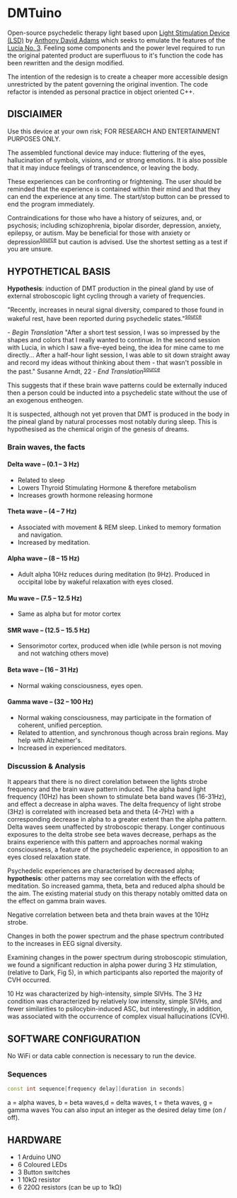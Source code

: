 # DMTuino

Open-source psychedelic therapy light based upon [Light Stimulation Device (LSD)](AnthonyDavidAdams.com/lsd) by [Anthony David Adams](https://AnthonyDavidAdams.com) which seeks to emulate the features of the [Lucia No. 3](http://www.lucialightexperience.com/). Feeling some components and the power level required to run the original patented product are superfluous to it's function the code has been rewritten and the design modified.

The intention of the redesign is to create a cheaper more accessible design unrestricted by the patent governing the original invention. The code refactor is intended as personal practice in object oriented C++.

## DISClAIMER

Use this device at your own risk; FOR RESEARCH AND ENTERTAINMENT PURPOSES ONLY.

The assembled functional device may induce: fluttering of the eyes, hallucination of symbols, visions, and or strong emotions.
It is also possible that it may induce feelings of transcendence, or leaving the body.

These experiences can be confronting or frightening.
The user should be reminded that the experience is contained within their mind and that they can end the experience at any time.
The start/stop button can be pressed to end the program immediately.

Contraindications for those who have a history of seizures, and, or psychosis; including schizophrenia, bipolar disorder,
depression, anxiety, epilepsy, or autism. May be beneficial for those with anxiety or depression<sup>[source](https://www.frontiersin.org/articles/10.3389/fphar.2017.00974/full)</sup> but caution is advised.
Use the shortest setting as a test if you are unsure.

## HYPOTHETICAL BASIS

**Hypothesis**: induction of DMT production in the pineal gland by use of external stroboscopic light cycling through a variety of frequencies.

"Recently, increases in neural signal diversity, compared to those found in wakeful
rest, have been reported during psychedelic states."<sup>[source](https://www.biorxiv.org/content/biorxiv/early/2019/01/04/511766.full.pdf)</sup>

\- _Begin Translation_ "After a short test session, I was so impressed by the shapes and colors that
I really wanted to continue. In the second session with Lucia, in which I saw a five-eyed being, the idea for mine came to me directly...
After a half-hour light session, I was able to sit down straight away
and record my ideas without thinking about them - that wasn't possible in the past."
Susanne Arndt, 22 - _End Translation_<sup>[source](https://www.light-attendance.eu/assets/Bericht%20LichtreiseHochschule%20MU%20Buchner%2020150902%20de.pdf)</sup>

This suggests that if these brain wave patterns could be externally induced then a person could be inducted into a psychedelic state without the use of an exogenous entheogen.

It is suspected, although not yet proven that DMT is produced in the body in the pineal gland by natural processes most notably during sleep. This is hypothesised as the chemical origin of the genesis of dreams.

### Brain waves, the facts

#### Delta wave – (0.1 – 3 Hz)

- Related to sleep
- Lowers Thyroid Stimulating Hormone & therefore metabolism
- Increases growth hormone releasing hormone

#### Theta wave – (4 – 7 Hz)

- Associated with movement & REM sleep. Linked to memory formation and navigation.
- Increased by meditation.

#### Alpha wave – (8 – 15 Hz)

- Adult alpha 10Hz reduces during meditation (to 9Hz). Produced in occipital lobe by wakeful relaxation with eyes closed.

#### Mu wave – (7.5 – 12.5 Hz)

- Same as alpha but for motor cortex

#### SMR wave – (12.5 – 15.5 Hz)

- Sensorimotor cortex, produced when idle (while person is not moving and not watching others move)

#### Beta wave – (16 – 31 Hz)

- Normal waking consciousness, eyes open.

#### Gamma wave – (32 – 100 Hz)

- Normal waking consciousness, may participate in the formation of coherent, unified perception.
- Related to attention, and synchronous though across brain regions. May help with Alzheimer's.
- Increased in experienced meditators.

### Discussion & Analysis

It appears that there is no direct corelation between the lights strobe frequency and the brain wave pattern induced. The alpha band light frequency (10Hz) has been shown to stimulate beta band waves (16-31Hz), and effect a decrease in alpha waves. The delta frequency of light strobe (3Hz) is correlated with increased beta and theta (4-7Hz) with a corresponding decrease in alpha to a greater extent than the alpha pattern. Delta waves seem unaffected by stroboscopic therapy. Longer continuous exposures to the delta strobe see beta waves decrease, perhaps as the brains experience with this pattern and approaches normal waking consciousness, a feature of the psychedelic experience, in opposition to an eyes closed relaxation state.

Psychedelic experiences are characterised by decreased alpha; **hypothesis**: other patterns may see correlation with the effects of meditation. So increased gamma, theta, beta and reduced alpha should be the aim. The existing material study on this therapy notably omitted data on the effect on gamma brain waves.

Negative correlation between beta and theta brain waves at the 10Hz strobe.

Changes in both the power spectrum and the phase spectrum contributed to the increases in EEG signal diversity.

Examining changes in the power spectrum during stroboscopic stimulation, we found a significant reduction in alpha power during 3 Hz stimulation, (relative to Dark, Fig 5), in which participants also reported the majority of CVH occurred.

10 Hz was characterized by high-intensity, simple SIVHs.
The 3 Hz condition was characterized by relatively low intensity, simple SIVHs, and fewer similarities to psilocybin-induced ASC, but interestingly, in addition, was associated with the occurrence of complex visual hallucinations (CVH).

## SOFTWARE CONFIGURATION

No WiFi or data cable connection is necessary to run the device.

### Sequences

```C++
const int sequence[frequency delay][duration in seconds]
```

a = alpha waves, b = beta waves,d = delta waves, t = theta waves, g = gamma waves
You can also input an integer as the desired delay time (on / off).

## HARDWARE

- 1 Arduino UNO
- 6 Coloured LEDs
- 3 Button switches
- 1 10kΩ resistor
- 6 220Ω resistors (can be up to 1kΩ)
